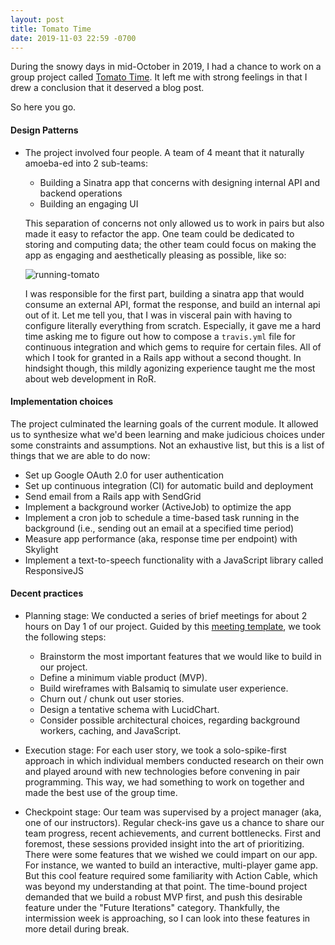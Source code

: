 ```yaml
---
layout: post
title: Tomato Time
date: 2019-11-03 22:59 -0700
---
```


During the snowy days in mid-October in 2019, I had a chance to work on a group project called [Tomato Time](https://peaceful-chamber-62417.herokuapp.com/). It left me with strong feelings in that I drew a conclusion that it deserved a blog post.

So here you go.

#### Design Patterns
- The project involved four people. A team of 4 meant that it naturally amoeba-ed into 2 sub-teams:
  - Building a Sinatra app that concerns with designing internal API and backend operations
  - Building an engaging UI

  This separation of concerns not only allowed us to work in pairs but also made it easy to refactor the app. One team could be dedicated to storing and computing data; the other team could focus on making the app as engaging and aesthetically pleasing as possible, like so:

  ![running-tomato](https://thumbs.gfycat.com/BriskLankyCopperhead-size_restricted.gif)

  I was responsible for the first part, building a sinatra app that would consume an external API, format the response, and build an internal api out of it. Let me tell you, that I was in visceral pain with having to configure literally everything from scratch. Especially, it gave me a hard time asking me to figure out how to compose a `travis.yml` file for continuous integration and which gems to require for certain files. All of which I took for granted in a Rails app without a second thought. In hindsight though, this mildly agonizing experience taught me the most about web development in RoR.


#### Implementation choices
The project culminated the learning goals of the current module. It allowed us to synthesize what we'd been learning and make judicious choices under some constraints and assumptions. Not an exhaustive list, but this is a list of things that we are able to do now:

- Set up Google OAuth 2.0 for user authentication
- Set up continuous integration (CI) for automatic build and deployment
- Send email from a Rails app with SendGrid
- Implement a background worker (ActiveJob) to optimize the app
- Implement a cron job to schedule a time-based task running in the background (i.e., sending out an email at a specified time period)
- Measure app performance (aka, response time per endpoint) with Skylight
- Implement a text-to-speech functionality with a JavaScript library called ResponsiveJS


#### Decent practices
- Planning stage: We conducted a series of brief meetings for about 2 hours on Day 1 of our project. Guided by this [meeting template](https://backend.turing.io/module3/projects/materials/terrificus_meeting_schedule), we took the following steps:
  - Brainstorm the most important features that we would like to build in our project.
  - Define a minimum viable product (MVP).
  - Build wireframes with Balsamiq to simulate user experience.
  - Churn out / chunk out user stories.
  - Design a tentative schema with LucidChart.
  - Consider possible architectural choices, regarding background workers, caching, and JavaScript.

- Execution stage: For each user story, we took a solo-spike-first approach in which individual members conducted research on their own and played around with new technologies before convening in pair programming. This way, we had something to work on together and made the best use of the group time.

- Checkpoint stage: Our team was supervised by a project manager (aka, one of our instructors). Regular check-ins gave us a chance to share our team progress, recent achievements, and current bottlenecks. First and foremost, these sessions provided insight into the art of prioritizing. There were some features that we wished we could impart on our app. For instance, we wanted to build an interactive, multi-player game app. But this cool feature required some familiarity with Action Cable, which was beyond my understanding at that point. The time-bound project demanded that we build a robust MVP first, and push this desirable feature under the "Future Iterations" category. Thankfully, the intermission week is approaching, so I can look into these features in more detail during break. 
